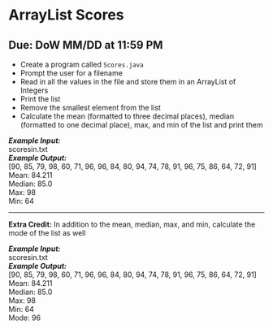 # ArrayList Scores

## Due: DoW MM/DD at 11:59 PM

- Create a program called `Scores.java`
- Prompt the user for a filename
- Read in all the values in the file and store them in an ArrayList of Integers
- Print the list
- Remove the smallest element from the list
- Calculate the mean (formatted to three decimal places), median (formatted to one decimal place), max, and min of the list and print them

***Example Input:***\
scoresin.txt\
***Example Output:***\
[90, 85, 79, 98, 60, 71, 96, 96, 84, 80, 94, 74, 78, 91, 96, 75, 86, 64, 72, 91]\
Mean: 84.211\
Median: 85.0\
Max: 98\
Min: 64

- - - - - - - - - - - -

**Extra Credit:**
In addition to the mean, median, max, and min, calculate the mode of the list as well

***Example Input:***\
scoresin.txt\
***Example Output:***\
[90, 85, 79, 98, 60, 71, 96, 96, 84, 80, 94, 74, 78, 91, 96, 75, 86, 64, 72, 91]\
Mean: 84.211\
Median: 85.0\
Max: 98\
Min: 64\
Mode: 96
